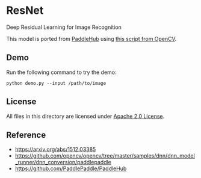 # ResNet

Deep Residual Learning for Image Recognition

This model is ported from [PaddleHub](https://github.com/PaddlePaddle/PaddleHub) using [this script from OpenCV](https://github.com/opencv/opencv/blob/master/samples/dnn/dnn_model_runner/dnn_conversion/paddlepaddle/paddle_resnet50.py).

## Demo

Run the following command to try the demo:
```shell
python demo.py --input /path/to/image
```

## License

All files in this directory are licensed under [Apache 2.0 License](./LICENSE).

## Reference

- https://arxiv.org/abs/1512.03385
- https://github.com/opencv/opencv/tree/master/samples/dnn/dnn_model_runner/dnn_conversion/paddlepaddle
- https://github.com/PaddlePaddle/PaddleHub